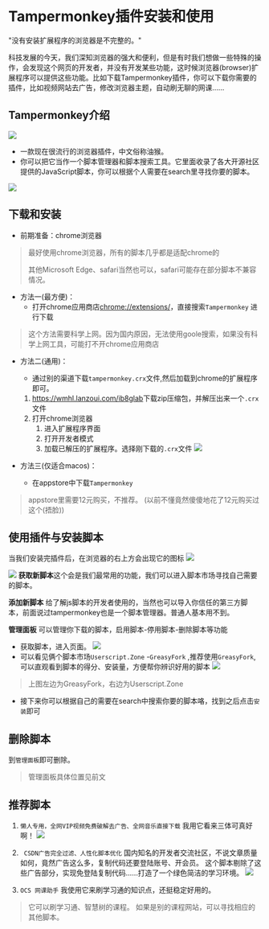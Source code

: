 # Tampermonkey插件安装和使用
"没有安装扩展程序的浏览器是不完整的。"

科技发展的今天，我们深知浏览器的强大和便利，但是有时我们想做一些特殊的操作，会发现这个网页的开发者，并没有开发某些功能，这时候浏览器(browser)扩展程序可以提供这些功能。比如下载Tampermonkey插件，你可以下载你需要的插件，比如视频网站去广告，修改浏览器主题，自动刷无聊的网课……

## Tampermonkey介绍
![](https://pic.imgdb.cn/item/63dbb959ac6ef8601607d7b6.jpg)


* 一款现在很流行的浏览器插件，中文俗称油猴。
* 你可以把它当作一个脚本管理器和脚本搜索工具。它里面收录了各大开源社区提供的JavaScript脚本，你可以根据个人需要在search里寻找你要的脚本。



![](https://cn.bing.com/images/search?view=detailV2&ccid=MO7yGLpi&id=8F85B320236ABDDE6142A9D0E9C8CE4223697AF0&thid=OIP.MO7yGLpisFociNNSe_YjEQHaEl&mediaurl=https%3a%2f%2fimg.onlinedown.net%2fdownload%2f202007%2f182845-5f117d5dc464a.jpg&exph=375&expw=605&q=tampermonkey&simid=607992023234013640&FORM=IRPRST&ck=6858785527A1A71EFBB8CF084C792B8C&selectedIndex=3)
## 下载和安装

* 前期准备：chrome浏览器
> 最好使用chrome浏览器，所有的脚本几乎都是适配chrome的
> 
> 其他Microsoft Edge、safari当然也可以，safari可能存在部分脚本不兼容情况。


* 方法一(最方便)：
	* 打开chrome应用商店<chrome://extensions/>，直接搜索`Tampermonkey` 进行下载
> 这个方法需要科学上网。因为国内原因，无法使用goole搜索，如果没有科学上网工具，可能打不开chrome应用商店

* 方法二(通用)：
	* 通过别的渠道下载`tampermonkey.crx`文件,然后加载到chrome的扩展程序即可。
	
	1. <https://wmhl.lanzoui.com/ib8glab>下载zip压缩包，并解压出来一个`.crx`文件
	2. 打开chrome浏览器
		1. 进入扩展程序界面
		2. 打开开发者模式
		3. 加载已解压的扩展程序。选择刚下载的`.crx`文件
![](https://pic.imgdb.cn/item/63dbb705ac6ef86016047836.png)
* 方法三(仅适合macos)：

	* 在appstore中下载`Tampermonkey`
> appstore里需要12元购买，不推荐。 (以前不懂竟然傻傻地花了12元购买过这个(捂脸))

## 使用插件与安装脚本
当我们安装完插件后，在浏览器的右上方会出现它的图标
![](https://pic.imgdb.cn/item/63dbb9dcac6ef86016087fec.png)


![](https://www.google.com/search?q=tampermonkey&tbm=isch&chips=q:tampermonkey,online_chips:tampermonkey+logo:zoNXZK18GYM%3D&bih=764&biw=1440&hl=zh-CN&sa=X&ved=2ahUKEwiu_Nnp9vb8AhVHzIsBHfnMDSYQ4lYoAXoECAEQJA)
**获取新脚本**这个会是我们最常用的功能，我们可以进入脚本市场寻找自己需要的脚本。

**添加新脚本** 给了解js脚本的开发者使用的，当然也可以导入你信任的第三方脚本，前面说过tampermonkey也是一个脚本管理器。普通人基本用不到。

**管理面板** 可以管理你下载的脚本，启用脚本-停用脚本-删除脚本等功能


* 获取脚本，进入页面。
![](https://pic.imgdb.cn/item/63dbbbc3ac6ef860160bdad2.png)
* 可以看见俩个脚本市场`Userscript.Zone` -`GreasyFork` ,推荐使用`GreasyFork`,可以直观看到脚本的得分、安装量，方便帮你辨识好用的脚本
![](https://pic.imgdb.cn/item/63dbbceeac6ef860160e41fc.png)
> 上图左边为GreasyFork，右边为Userscript.Zone
* 接下来你可以根据自己的需要在search中搜索你要的脚本咯，找到之后点击`安装`即可

## 删除脚本
到`管理面板`即可删除。

> 管理面板具体位置见前文

## 推荐脚本
1. `懒人专用，全网VIP视频免费破解去广告、全网音乐直接下载`
我用它看来三体可真好啊！
![](https://pic.imgdb.cn/item/63dbbf40ac6ef860161245a5.png)
2. ` CSDN广告完全过滤、人性化脚本优化` 
国内知名的开发者交流社区，不说文章质量如何，竟然广告这么多，复制代码还要登陆账号、开会员。
这个脚本剔除了这些广告部分，实现免登陆复制代码……打造了一个绿色简洁的学习环境。
![](https://pic.imgdb.cn/item/63dbc11fac6ef860161582ed.png)

3. `OCS 网课助手`
我使用它来刷学习通的知识点，还挺稳定好用的。
> 它可以刷学习通、智慧树的课程。
> 如果是别的课程网站，可以寻找相应的其他脚本。
